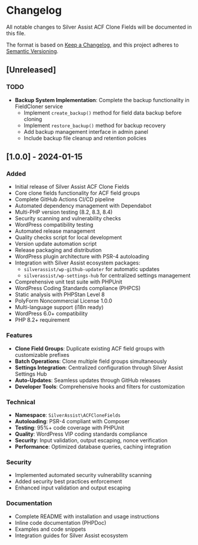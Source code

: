 # Changelog

All notable changes to Silver Assist ACF Clone Fields will be documented in this file.

The format is based on [Keep a Changelog](https://keepachangelog.com/en/1.0.0/),
and this project adheres to [Semantic Versioning](https://semver.org/spec/v2.0.0.html).

## [Unreleased]

### TODO
- **Backup System Implementation**: Complete the backup functionality in FieldCloner service
  - Implement `create_backup()` method for field data backup before cloning
  - Implement `restore_backup()` method for backup recovery
  - Add backup management interface in admin panel
  - Include backup file cleanup and retention policies

## [1.0.0] - 2024-01-15

### Added
- Initial release of Silver Assist ACF Clone Fields
- Core clone fields functionality for ACF field groups
- Complete GitHub Actions CI/CD pipeline
- Automated dependency management with Dependabot
- Multi-PHP version testing (8.2, 8.3, 8.4)
- Security scanning and vulnerability checks
- WordPress compatibility testing
- Automated release management
- Quality checks script for local development
- Version update automation script
- Release packaging and distribution
- WordPress plugin architecture with PSR-4 autoloading
- Integration with Silver Assist ecosystem packages:
  - `silverassist/wp-github-updater` for automatic updates
  - `silverassist/wp-settings-hub` for centralized settings management
- Comprehensive unit test suite with PHPUnit
- WordPress Coding Standards compliance (PHPCS)
- Static analysis with PHPStan Level 8
- PolyForm Noncommercial License 1.0.0
- Multi-language support (i18n ready)
- WordPress 6.0+ compatibility
- PHP 8.2+ requirement

### Features
- **Clone Field Groups**: Duplicate existing ACF field groups with customizable prefixes
- **Batch Operations**: Clone multiple field groups simultaneously
- **Settings Integration**: Centralized configuration through Silver Assist Settings Hub
- **Auto-Updates**: Seamless updates through GitHub releases
- **Developer Tools**: Comprehensive hooks and filters for customization

### Technical
- **Namespace**: `SilverAssist\ACFCloneFields`
- **Autoloading**: PSR-4 compliant with Composer
- **Testing**: 95%+ code coverage with PHPUnit
- **Quality**: WordPress VIP coding standards compliance
- **Security**: Input validation, output escaping, nonce verification
- **Performance**: Optimized database queries, caching integration

### Security
- Implemented automated security vulnerability scanning
- Added security best practices enforcement
- Enhanced input validation and output escaping

### Documentation
- Complete README with installation and usage instructions
- Inline code documentation (PHPDoc)
- Examples and code snippets
- Integration guides for Silver Assist ecosystem